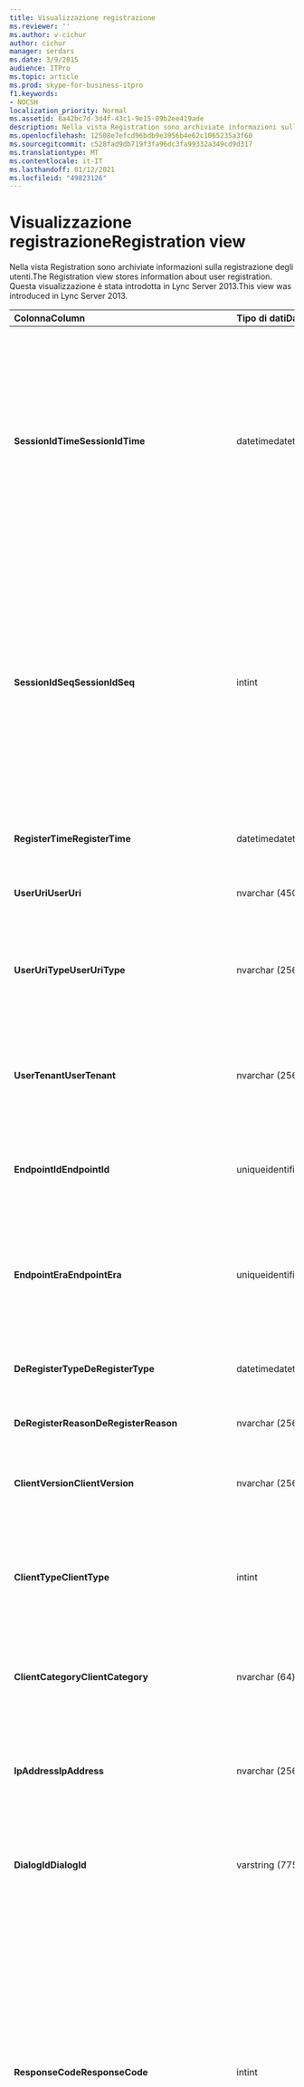 ```yaml
---
title: Visualizzazione registrazione
ms.reviewer: ''
ms.author: v-cichur
author: cichur
manager: serdars
ms.date: 3/9/2015
audience: ITPro
ms.topic: article
ms.prod: skype-for-business-itpro
f1.keywords:
- NOCSH
localization_priority: Normal
ms.assetid: 8a42bc7d-3d4f-43c1-9e15-89b2ee419ade
description: Nella vista Registration sono archiviate informazioni sulla registrazione degli utenti. Questa visualizzazione è stata introdotta in Lync Server 2013.
ms.openlocfilehash: 12508e7efcd96bdb9e3956b4e62c1065235a3f60
ms.sourcegitcommit: c528fad9db719f3fa96dc3fa99332a349cd9d317
ms.translationtype: MT
ms.contentlocale: it-IT
ms.lasthandoff: 01/12/2021
ms.locfileid: "49823126"
---
```

# <a name="registration-view"></a><span data-ttu-id="57fb6-104">Visualizzazione registrazione</span><span class="sxs-lookup"><span data-stu-id="57fb6-104">Registration view</span></span>
 
<span data-ttu-id="57fb6-105">Nella vista Registration sono archiviate informazioni sulla registrazione degli utenti.</span><span class="sxs-lookup"><span data-stu-id="57fb6-105">The Registration view stores information about user registration.</span></span> <span data-ttu-id="57fb6-106">Questa visualizzazione è stata introdotta in Lync Server 2013.</span><span class="sxs-lookup"><span data-stu-id="57fb6-106">This view was introduced in Lync Server 2013.</span></span>
  
|<span data-ttu-id="57fb6-107">**Colonna**</span><span class="sxs-lookup"><span data-stu-id="57fb6-107">**Column**</span></span>|<span data-ttu-id="57fb6-108">**Tipo di dati**</span><span class="sxs-lookup"><span data-stu-id="57fb6-108">**Data Type**</span></span>|<span data-ttu-id="57fb6-109">**Dettagli**</span><span class="sxs-lookup"><span data-stu-id="57fb6-109">**Details**</span></span>|
|:-----|:-----|:-----|
|<span data-ttu-id="57fb6-110">**SessionIdTime**</span><span class="sxs-lookup"><span data-stu-id="57fb6-110">**SessionIdTime**</span></span> <br/> |<span data-ttu-id="57fb6-111">datetime</span><span class="sxs-lookup"><span data-stu-id="57fb6-111">datetime</span></span>  <br/> |<span data-ttu-id="57fb6-112">Ora della richiesta di sessione.</span><span class="sxs-lookup"><span data-stu-id="57fb6-112">Time of session request.</span></span> <span data-ttu-id="57fb6-113">Valore usato in combinazione con SessionIdSeq per identificare in modo univoco una sessione.</span><span class="sxs-lookup"><span data-stu-id="57fb6-113">Used in conjunction with SessionIdSeq to uniquely identify a session.</span></span> <span data-ttu-id="57fb6-114">Per ulteriori informazioni, vedere la [tabella Dialogs in Skype for Business Server 2015](dialogs.md) .</span><span class="sxs-lookup"><span data-stu-id="57fb6-114">See the [Dialogs table in Skype for Business Server 2015](dialogs.md) for more information.</span></span> <br/> |
|<span data-ttu-id="57fb6-115">**SessionIdSeq**</span><span class="sxs-lookup"><span data-stu-id="57fb6-115">**SessionIdSeq**</span></span> <br/> |<span data-ttu-id="57fb6-116">int</span><span class="sxs-lookup"><span data-stu-id="57fb6-116">int</span></span>  <br/> |<span data-ttu-id="57fb6-117">Numero ID per identificare la sessione.</span><span class="sxs-lookup"><span data-stu-id="57fb6-117">ID number to identify the session.</span></span> <span data-ttu-id="57fb6-118">Valore usato in combinazione con SessionIdTime per identificare in modo univoco una sessione.</span><span class="sxs-lookup"><span data-stu-id="57fb6-118">Used in conjunction with SessionIdTime to uniquely identify a session.</span></span> <span data-ttu-id="57fb6-119">Per ulteriori informazioni, vedere la [tabella Dialogs in Skype for Business Server 2015](dialogs.md) .</span><span class="sxs-lookup"><span data-stu-id="57fb6-119">See the [Dialogs table in Skype for Business Server 2015](dialogs.md) for more information.</span></span> <br/> |
|<span data-ttu-id="57fb6-120">**RegisterTime**</span><span class="sxs-lookup"><span data-stu-id="57fb6-120">**RegisterTime**</span></span> <br/> |<span data-ttu-id="57fb6-121">datetime</span><span class="sxs-lookup"><span data-stu-id="57fb6-121">datetime</span></span>  <br/> |<span data-ttu-id="57fb6-122">Ora in cui è stata eseguita la registrazione.</span><span class="sxs-lookup"><span data-stu-id="57fb6-122">Time at which registration occurred.</span></span>  <br/> |
|<span data-ttu-id="57fb6-123">**UserUri**</span><span class="sxs-lookup"><span data-stu-id="57fb6-123">**UserUri**</span></span> <br/> |<span data-ttu-id="57fb6-124">nvarchar (450)</span><span class="sxs-lookup"><span data-stu-id="57fb6-124">nvarchar(450)</span></span>  <br/> |<span data-ttu-id="57fb6-125">URI dell'utente che ha effettuato la registrazione.</span><span class="sxs-lookup"><span data-stu-id="57fb6-125">URI of the user who registered.</span></span>  <br/> |
|<span data-ttu-id="57fb6-126">**UserUriType**</span><span class="sxs-lookup"><span data-stu-id="57fb6-126">**UserUriType**</span></span> <br/> |<span data-ttu-id="57fb6-127">nvarchar (256)</span><span class="sxs-lookup"><span data-stu-id="57fb6-127">nvarchar(256)</span></span>  <br/> |<span data-ttu-id="57fb6-128">Tipo di URI dell'utente che ha effettuato la registrazione.</span><span class="sxs-lookup"><span data-stu-id="57fb6-128">Type of URI of the user who registered.</span></span> <span data-ttu-id="57fb6-129">Per ulteriori informazioni, vedere la [tabella UriTypes](uritypes.md) .</span><span class="sxs-lookup"><span data-stu-id="57fb6-129">See the [UriTypes table](uritypes.md) for more information.</span></span> <br/> |
|<span data-ttu-id="57fb6-130">**UserTenant**</span><span class="sxs-lookup"><span data-stu-id="57fb6-130">**UserTenant**</span></span> <br/> |<span data-ttu-id="57fb6-131">nvarchar (256)</span><span class="sxs-lookup"><span data-stu-id="57fb6-131">nvarchar(256)</span></span>  <br/> |<span data-ttu-id="57fb6-132">Tenant dell'utente che ha effettuato la registrazione.</span><span class="sxs-lookup"><span data-stu-id="57fb6-132">Tenant of the user who registered.</span></span> <span data-ttu-id="57fb6-133">Per ulteriori informazioni, vedere la [tabella tenant](tenants.md) .</span><span class="sxs-lookup"><span data-stu-id="57fb6-133">See the [Tenants table](tenants.md) for more information.</span></span> <br/> |
|<span data-ttu-id="57fb6-134">**EndpointId**</span><span class="sxs-lookup"><span data-stu-id="57fb6-134">**EndpointId**</span></span> <br/> |<span data-ttu-id="57fb6-135">uniqueidentifier</span><span class="sxs-lookup"><span data-stu-id="57fb6-135">uniqueidentifier</span></span>  <br/> |<span data-ttu-id="57fb6-136">Identificatore univoco dell'endpoint in cui l'utente ha effettuato la registrazione.</span><span class="sxs-lookup"><span data-stu-id="57fb6-136">Unique identifier of the endpoint of the user registered with.</span></span>  <br/> |
|<span data-ttu-id="57fb6-137">**EndpointEra**</span><span class="sxs-lookup"><span data-stu-id="57fb6-137">**EndpointEra**</span></span> <br/> |<span data-ttu-id="57fb6-138">uniqueidentifier</span><span class="sxs-lookup"><span data-stu-id="57fb6-138">uniqueidentifier</span></span>  <br/> |<span data-ttu-id="57fb6-139">Identificatore univoco usato per differenziare le registrazioni che coinvolgono lo stesso utente e lo stesso endpoint.</span><span class="sxs-lookup"><span data-stu-id="57fb6-139">Unique identifier used to differentiate registrations that involve the same user and the same endpoint.</span></span>  <br/> |
|<span data-ttu-id="57fb6-140">**DeRegisterType**</span><span class="sxs-lookup"><span data-stu-id="57fb6-140">**DeRegisterType**</span></span> <br/> |<span data-ttu-id="57fb6-141">datetime</span><span class="sxs-lookup"><span data-stu-id="57fb6-141">datetime</span></span>  <br/> |<span data-ttu-id="57fb6-142">Ora in cui la registrazione è stata annullata.</span><span class="sxs-lookup"><span data-stu-id="57fb6-142">Time at which deregistration occurred.</span></span>  <br/> |
|<span data-ttu-id="57fb6-143">**DeRegisterReason**</span><span class="sxs-lookup"><span data-stu-id="57fb6-143">**DeRegisterReason**</span></span> <br/> |<span data-ttu-id="57fb6-144">nvarchar (256)</span><span class="sxs-lookup"><span data-stu-id="57fb6-144">nvarchar(256)</span></span>  <br/> |<span data-ttu-id="57fb6-145">Motivo dell'annullamento della registrazione.</span><span class="sxs-lookup"><span data-stu-id="57fb6-145">Reason for deregistration.</span></span>  <br/> |
|<span data-ttu-id="57fb6-146">**ClientVersion**</span><span class="sxs-lookup"><span data-stu-id="57fb6-146">**ClientVersion**</span></span> <br/> |<span data-ttu-id="57fb6-147">nvarchar (256)</span><span class="sxs-lookup"><span data-stu-id="57fb6-147">nvarchar(256)</span></span>  <br/> |<span data-ttu-id="57fb6-148">Versione del client utilizzata dall'utente che ha effettuato la registrazione.</span><span class="sxs-lookup"><span data-stu-id="57fb6-148">Version of client used by the user who registered.</span></span>  <br/> |
|<span data-ttu-id="57fb6-149">**ClientType**</span><span class="sxs-lookup"><span data-stu-id="57fb6-149">**ClientType**</span></span> <br/> |<span data-ttu-id="57fb6-150">int</span><span class="sxs-lookup"><span data-stu-id="57fb6-150">int</span></span>  <br/> |<span data-ttu-id="57fb6-151">Client utilizzato dall'utente che ha effettuato la registrazione.</span><span class="sxs-lookup"><span data-stu-id="57fb6-151">Client used by the user who registered.</span></span> <span data-ttu-id="57fb6-152">Per ulteriori informazioni, vedere la [Tabella UserAgentDef](useragentdef.md) .</span><span class="sxs-lookup"><span data-stu-id="57fb6-152">See the [UserAgentDef table](useragentdef.md) for more details.</span></span> <br/> |
|<span data-ttu-id="57fb6-153">**ClientCategory**</span><span class="sxs-lookup"><span data-stu-id="57fb6-153">**ClientCategory**</span></span> <br/> |<span data-ttu-id="57fb6-154">nvarchar (64)</span><span class="sxs-lookup"><span data-stu-id="57fb6-154">nvarchar(64)</span></span>  <br/> |<span data-ttu-id="57fb6-155">Categoria del client utilizzato dall'utente che ha effettuato la registrazione.</span><span class="sxs-lookup"><span data-stu-id="57fb6-155">Category of the client used by the user who registered.</span></span>  <br/> |
|<span data-ttu-id="57fb6-156">**IpAddress**</span><span class="sxs-lookup"><span data-stu-id="57fb6-156">**IpAddress**</span></span> <br/> |<span data-ttu-id="57fb6-157">nvarchar (256)</span><span class="sxs-lookup"><span data-stu-id="57fb6-157">nvarchar(256)</span></span>  <br/> |<span data-ttu-id="57fb6-158">Indirizzo IP con cui l'utente ha effettuato la registrazione.</span><span class="sxs-lookup"><span data-stu-id="57fb6-158">IP Address the user registered with.</span></span> <span data-ttu-id="57fb6-159">Può trattarsi di un indirizzo IPv4 o IPv6.</span><span class="sxs-lookup"><span data-stu-id="57fb6-159">This may be an IPv4 or IPv6 address.</span></span>  <br/> |
|<span data-ttu-id="57fb6-160">**DialogId**</span><span class="sxs-lookup"><span data-stu-id="57fb6-160">**DialogId**</span></span> <br/> |<span data-ttu-id="57fb6-161">varstring (775)</span><span class="sxs-lookup"><span data-stu-id="57fb6-161">varstring(775)</span></span>  <br/> |<span data-ttu-id="57fb6-p109">ID finestra di dialogo SIP. Formato:</span><span class="sxs-lookup"><span data-stu-id="57fb6-p109">SIP dialog ID. The format of the is:</span></span>  <br/> <span data-ttu-id="57fb6-164">finestra di dialogo; da-tag; to-Tag</span><span class="sxs-lookup"><span data-stu-id="57fb6-164">dialog;from-tag;to-tag</span></span>  <br/> |
|<span data-ttu-id="57fb6-165">**ResponseCode**</span><span class="sxs-lookup"><span data-stu-id="57fb6-165">**ResponseCode**</span></span> <br/> |<span data-ttu-id="57fb6-166">int</span><span class="sxs-lookup"><span data-stu-id="57fb6-166">int</span></span>  <br/> |<span data-ttu-id="57fb6-p110">Codice di risposta SIP all'invito alla sessione. Questo campo viene in genere popolato con i dati generati dal messaggio INVITE iniziale nella sessione. Se non sono presenti messaggi INVITE, il campo viene popolato con data e ora del primo messaggio SIP rilevante (BYE, CANCEL, MESSAGE o INFO).</span><span class="sxs-lookup"><span data-stu-id="57fb6-p110">SIP response code to the session invitation. This field is typically populated by data generated from the initial INVITE message in the session. If there is no INVITE message then the field is populated with the date and time of the first relevant SIP message (BYE, CANCEL, MESSAGE, or INFO).</span></span>  <br/> |
|<span data-ttu-id="57fb6-170">**DiagnosticId**</span><span class="sxs-lookup"><span data-stu-id="57fb6-170">**DiagnosticId**</span></span> <br/> |<span data-ttu-id="57fb6-171">int</span><span class="sxs-lookup"><span data-stu-id="57fb6-171">int</span></span>  <br/> |<span data-ttu-id="57fb6-172">ID di diagnostica acquisito dall'intestazione SIP.</span><span class="sxs-lookup"><span data-stu-id="57fb6-172">Diagnostic ID captured from SIP header.</span></span>  <br/> |
|<span data-ttu-id="57fb6-173">**Registrar**</span><span class="sxs-lookup"><span data-stu-id="57fb6-173">**Registrar**</span></span> <br/> |<span data-ttu-id="57fb6-174">nvarchar (256)</span><span class="sxs-lookup"><span data-stu-id="57fb6-174">nvarchar(256)</span></span>  <br/> |<span data-ttu-id="57fb6-175">FQDN del registrar.</span><span class="sxs-lookup"><span data-stu-id="57fb6-175">FQDN of the Registrar.</span></span>  <br/> |
|<span data-ttu-id="57fb6-176">**Pool**</span><span class="sxs-lookup"><span data-stu-id="57fb6-176">**Pool**</span></span> <br/> |<span data-ttu-id="57fb6-177">nvarchar (256)</span><span class="sxs-lookup"><span data-stu-id="57fb6-177">nvarchar(256)</span></span>  <br/> |<span data-ttu-id="57fb6-178">FQDN del pool che ha acquisito i dati per la sessione.</span><span class="sxs-lookup"><span data-stu-id="57fb6-178">FQDN of the pool that captured the data for the session.</span></span>  <br/> |
|<span data-ttu-id="57fb6-179">**EdgeServer**</span><span class="sxs-lookup"><span data-stu-id="57fb6-179">**EdgeServer**</span></span> <br/> |<span data-ttu-id="57fb6-180">nvarchar (256)</span><span class="sxs-lookup"><span data-stu-id="57fb6-180">nvarchar(256)</span></span>  <br/> |<span data-ttu-id="57fb6-181">FQDN del server perimetrale usato dall'utente che ha effettuato la registrazione.</span><span class="sxs-lookup"><span data-stu-id="57fb6-181">FQDN of the Edge Server used by the user who registered.</span></span>  <br/> |
|<span data-ttu-id="57fb6-182">**IsInternal**</span><span class="sxs-lookup"><span data-stu-id="57fb6-182">**IsInternal**</span></span> <br/> |<span data-ttu-id="57fb6-183">po'</span><span class="sxs-lookup"><span data-stu-id="57fb6-183">bit</span></span>  <br/> |<span data-ttu-id="57fb6-184">Indica se l'utente ha effettuato l'accesso dalla rete interna.</span><span class="sxs-lookup"><span data-stu-id="57fb6-184">Indicates whether the user logged on from the internal network.</span></span>  <br/> |
|<span data-ttu-id="57fb6-185">**IsUserServiceAvailable**</span><span class="sxs-lookup"><span data-stu-id="57fb6-185">**IsUserServiceAvailable**</span></span> <br/> |<span data-ttu-id="57fb6-186">po'</span><span class="sxs-lookup"><span data-stu-id="57fb6-186">bit</span></span>  <br/> |<span data-ttu-id="57fb6-187">Indica se UserService era disponibile al momento della registrazione.</span><span class="sxs-lookup"><span data-stu-id="57fb6-187">Indicates whether the UserService was available at registration time.</span></span>  <br/> |
|<span data-ttu-id="57fb6-188">**IsPrimaryRegistrar**</span><span class="sxs-lookup"><span data-stu-id="57fb6-188">**IsPrimaryRegistrar**</span></span> <br/> |<span data-ttu-id="57fb6-189">po'</span><span class="sxs-lookup"><span data-stu-id="57fb6-189">bit</span></span>  <br/> |<span data-ttu-id="57fb6-190">Indica se la registrazione è stata effettuata con il registrar principale.</span><span class="sxs-lookup"><span data-stu-id="57fb6-190">Indicates whether registration was with the primary Registrar.</span></span>  <br/> |
|<span data-ttu-id="57fb6-191">**DeviceMacAddress**</span><span class="sxs-lookup"><span data-stu-id="57fb6-191">**DeviceMacAddress**</span></span> <br/> |<span data-ttu-id="57fb6-192">bigint</span><span class="sxs-lookup"><span data-stu-id="57fb6-192">bigint</span></span>  <br/> |<span data-ttu-id="57fb6-193">Indirizzo MAC del dispositivo registrato.</span><span class="sxs-lookup"><span data-stu-id="57fb6-193">MAC Address of device registered.</span></span>  <br/> |
|<span data-ttu-id="57fb6-194">**DeviceManufacturer**</span><span class="sxs-lookup"><span data-stu-id="57fb6-194">**DeviceManufacturer**</span></span> <br/> |<span data-ttu-id="57fb6-195">nvarchar (256)</span><span class="sxs-lookup"><span data-stu-id="57fb6-195">nvarchar(256)</span></span>  <br/> |<span data-ttu-id="57fb6-196">Produttore del dispositivo registrato.</span><span class="sxs-lookup"><span data-stu-id="57fb6-196">Manufacturer of the device registered.</span></span> <span data-ttu-id="57fb6-197">Per ulteriori informazioni, vedere la [tabella Manufacturers in Skype for Business Server 2015](manufacturers.md) .</span><span class="sxs-lookup"><span data-stu-id="57fb6-197">See the [Manufacturers table in Skype for Business Server 2015](manufacturers.md) for more information.</span></span> <br/> |
|<span data-ttu-id="57fb6-198">**DeviceHardwareVersion**</span><span class="sxs-lookup"><span data-stu-id="57fb6-198">**DeviceHardwareVersion**</span></span> <br/> |<span data-ttu-id="57fb6-199">nvarchar (256)</span><span class="sxs-lookup"><span data-stu-id="57fb6-199">nvarchar(256)</span></span>  <br/> |<span data-ttu-id="57fb6-200">Versione hardware del dispositivo registrato.</span><span class="sxs-lookup"><span data-stu-id="57fb6-200">Hardware version of the device registered.</span></span> <span data-ttu-id="57fb6-201">Per ulteriori informazioni, vedere la [tabella HardwareVersions in Skype for Business Server 2015](hardwareversions.md) .</span><span class="sxs-lookup"><span data-stu-id="57fb6-201">See the [HardwareVersions table in Skype for Business Server 2015](hardwareversions.md) for more information.</span></span> <br/> |
   

